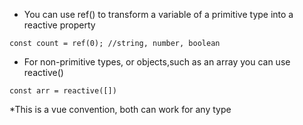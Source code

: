 - You can use ref() to transform a variable of a primitive type into a reactive property
```
const count = ref(0); //string, number, boolean
```
- For non-primitive types, or objects,such as an array you can use reactive()
```
const arr = reactive([])
```
*This is a vue convention, both can work for any type